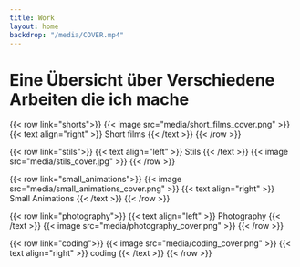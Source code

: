 ```yaml
---
title: Work
layout: home
backdrop: "/media/COVER.mp4"
---
```


# Eine Übersicht über Verschiedene Arbeiten die ich mache

{{< row link="shorts">}}
    {{< image src="media/short_films_cover.png" >}}
    {{< text align="right" >}}
        Short films
    {{< /text >}}
{{< /row >}}

{{< row link="stils">}}
    {{< text align="left" >}}
        Stils
    {{< /text >}}
    {{< image src="media/stils_cover.jpg" >}}
{{< /row >}}

{{< row link="small_animations">}}
    {{< image src="media/small_animations_cover.png" >}}
    {{< text align="right" >}}
        Small Animations
    {{< /text >}}
{{< /row >}}

{{< row link="photography">}}
    {{< text align="left" >}}
        Photography
    {{< /text >}}
    {{< image src="media/photography_cover.png" >}}
{{< /row >}}

{{< row link="coding">}}
    {{< image src="media/coding_cover.png" >}}
    {{< text align="right" >}}
        coding
    {{< /text >}}
{{< /row >}}